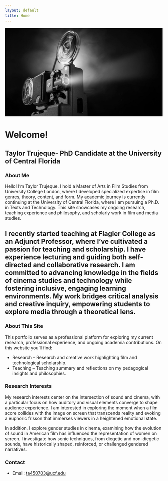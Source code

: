 ```yaml
---
layout: default
title: Home
---
```



![Featured Image](/assets/featured-image.jpg)

# Welcome!
## Taylor Trujeque- PhD Candidate at the University of Central Florida 

### About Me
Hello! I’m Taylor Trujeque. I hold a Master of Arts in Film Studies from University College London, where I developed specialized expertise in film genres, theory, content, and form. My academic journey is currently continuing at the University of Central Florida, where I am pursuing a Ph.D. in Texts and Technology. This site showcases my ongoing research, teaching experience and philosophy, and scholarly work in film and media studies.

I recently started teaching at Flagler College as an Adjunct Professor, where I’ve cultivated a passion for teaching and scholarship. I have experience lecturing and guiding both self-directed and collaborative research. I am committed to advancing knowledge in the fields of cinema studies and technology while fostering inclusive, engaging learning environments. My work bridges critical analysis and creative inquiry, empowering students to explore media through a theoretical lens.
---
### About This Site
This portfolio serves as a professional platform for exploring my current research, professional experience, and ongoing academia contributions. On this website you’ll find: 

- Research – Research and creative work highlighting film and technological scholarship. 
- Teaching – Teaching summary and reflections on my pedagogical insights and philosophies. 


### Research Interests
My research interests center on the intersection of sound and cinema, with a particular focus on how auditory and visual elements converge to shape audience experience. I am interested in exploring the moment when a film score collides with the image on screen that transcends reality and evoking a euphoric frisson that immerses viewers in a heightened emotional state.

In addition, I explore gender studies in cinema, examining how the evolution of sound in American film has influenced the representation of women on screen. I investigate how sonic techniques, from diegetic and non-diegetic sounds, have historically shaped, reinforced, or challenged gendered narratives.


### Contact

- Email: ta450703@ucf.edu



